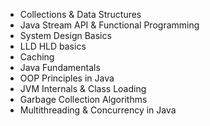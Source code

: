 - Collections & Data Structures
- Java Stream API & Functional Programming
- System Design Basics
- LLD HLD basics
- Caching
- Java Fundamentals
- OOP Principles in Java
- JVM Internals & Class Loading
- Garbage Collection Algorithms
- Multithreading & Concurrency in Java